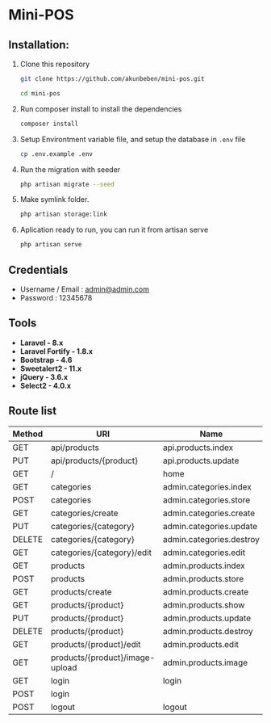 # Mini-POS

## Installation:
1. Clone this repository
    ```bash
    git clone https://github.com/akunbeben/mini-pos.git

    cd mini-pos
    ```

2. Run composer install to install the dependencies
   ```bash
   composer install
   ```

3. Setup Environtment variable file, and setup the database in <code>.env</code> file
   ```bash
   cp .env.example .env
   ```

4. Run the migration with seeder
   ```bash
   php artisan migrate --seed
   ```

5. Make symlink folder.
   ```bash
   php artisan storage:link
   ```

6. Aplication ready to run, you can run it from artisan serve
   ```bash
   php artisan serve
   ```

## Credentials
- Username / Email : admin@admin.com
- Password : 12345678

## Tools
- **Laravel - 8.x**
- **Laravel Fortify - 1.8.x**
- **Bootstrap - 4.6**
- **Sweetalert2 - 11.x**
- **jQuery - 3.6.x**
- **Select2 - 4.0.x**


## Route list

| Method    | URI                             | Name                     | Action                                                                  
|-----------|---------------------------------|--------------------------|-------------------------------------------------------------------------|
| GET       | api/products                    | api.products.index       | App\Http\Controllers\API\ProductController@index                        |
| PUT       | api/products/{product}          | api.products.update      | App\Http\Controllers\API\ProductController@update                       |
| GET       | /                               | home                     | App\Http\Controllers\HomeController@index                               |
| GET       | categories                      | admin.categories.index   | App\Http\Controllers\Admin\CategoryController@index                     |
| POST      | categories                      | admin.categories.store   | App\Http\Controllers\Admin\CategoryController@store                     |
| GET       | categories/create               | admin.categories.create  | App\Http\Controllers\Admin\CategoryController@create                    |
| PUT       | categories/{category}           | admin.categories.update  | App\Http\Controllers\Admin\CategoryController@update                    |
| DELETE    | categories/{category}           | admin.categories.destroy | App\Http\Controllers\Admin\CategoryController@destroy                   |
| GET       | categories/{category}/edit      | admin.categories.edit    | App\Http\Controllers\Admin\CategoryController@edit                      |
| GET       | products                        | admin.products.index     | App\Http\Controllers\Admin\ProductController@index                      |
| POST      | products                        | admin.products.store     | App\Http\Controllers\Admin\ProductController@store                      |
| GET       | products/create                 | admin.products.create    | App\Http\Controllers\Admin\ProductController@create                     |
| GET       | products/{product}              | admin.products.show      | App\Http\Controllers\Admin\ProductController@show                       |
| PUT       | products/{product}              | admin.products.update    | App\Http\Controllers\Admin\ProductController@update                     |
| DELETE    | products/{product}              | admin.products.destroy   | App\Http\Controllers\Admin\ProductController@destroy                    |
| GET       | products/{product}/edit         | admin.products.edit      | App\Http\Controllers\Admin\ProductController@edit                       |
| GET       | products/{product}/image-upload | admin.products.image     | App\Http\Controllers\Admin\ProductController@image                      |
| GET       | login                           | login                    | Laravel\Fortify\Http\Controllers\AuthenticatedSessionController@create  |
| POST      | login                           |                          | Laravel\Fortify\Http\Controllers\AuthenticatedSessionController@store   |
| POST      | logout                          | logout                   | Laravel\Fortify\Http\Controllers\AuthenticatedSessionController@destroy |

